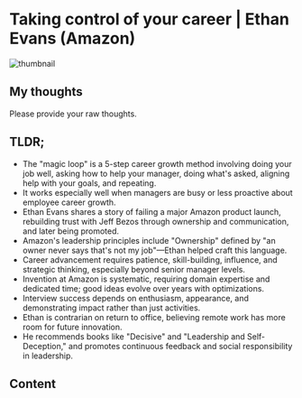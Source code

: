 # Taking control of your career | Ethan Evans (Amazon)
![thumbnail](https://i.ytimg.com/vi/GB0P0_nFPTA/maxresdefault.jpg)

## My thoughts

Please provide your raw thoughts.

## TLDR;
- The "magic loop" is a 5-step career growth method involving doing your job well, asking how to help your manager, doing what's asked, aligning help with your goals, and repeating.
- It works especially well when managers are busy or less proactive about employee career growth.
- Ethan Evans shares a story of failing a major Amazon product launch, rebuilding trust with Jeff Bezos through ownership and communication, and later being promoted.
- Amazon's leadership principles include "Ownership" defined by "an owner never says that's not my job"—Ethan helped craft this language.
- Career advancement requires patience, skill-building, influence, and strategic thinking, especially beyond senior manager levels.
- Invention at Amazon is systematic, requiring domain expertise and dedicated time; good ideas evolve over years with optimizations.
- Interview success depends on enthusiasm, appearance, and demonstrating impact rather than just activities.
- Ethan is contrarian on return to office, believing remote work has more room for future innovation.
- He recommends books like "Decisive" and "Leadership and Self-Deception," and promotes continuous feedback and social responsibility in leadership.




## Content


